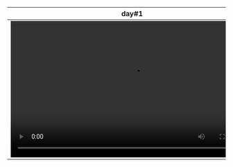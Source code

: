 | day#1  | day#2 |
| -------| ----- |
| <video controls width="560" height="315"><source src="https://github.com/LOORDyassin/web-25-days-for-login/assets/151580584/a70e57dd-b947-4969-b7e4-19b96da4b6da" type="video/mp4"></video> |  |






